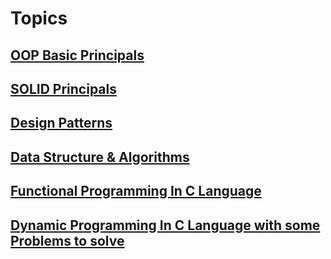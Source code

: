 <!-- # Basics Wrapup -->

<!-- math example $$ 
F(x) = \int_{\infty}^{-\infty} \xi
$$ -->

# Topics

## [OOP Basic Principals](OOP)

## [SOLID Principals](SOLID)

## [Design Patterns](Design_Patterns)

## [Data Structure & Algorithms](Data_Structures_And_Algorithms)

## [Functional Programming In C Language](Functional_Programming)

## [Dynamic Programming In C Language with some Problems to solve](Dynamic_Programming)
